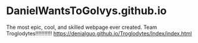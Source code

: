 # DanielWantsToGoIvys.github.io
The most epic, cool, and skilled webpage ever created. Team Troglodytes!!!!!!!!!!!
https://denialguo.github.io/Troglodytes/Index/index.html
